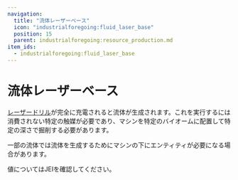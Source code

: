 ```yaml
---
navigation:
  title: "流体レーザーベース"
  icon: "industrialforegoing:fluid_laser_base"
  position: 15
  parent: industrialforegoing:resource_production.md
item_ids:
  - industrialforegoing:fluid_laser_base
---
```


# 流体レーザーベース

[レーザードリル](./laser_drill.md)が完全に充電されると流体が生成されます。これを実行するには消費されない特定の触媒が必要であり、マシンを特定のバイオームに配置して特定の深さで掘削する必要があります。

一部の流体では流体を生成するためにマシンの下にエンティティが必要になる場合があります。

値についてはJEIを確認してください。



<Recipe id="industrialforegoing:fluid_laser_base" />

